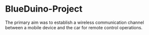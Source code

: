 # BlueDuino-Project
The primary aim was to establish a wireless communication channel between a mobile device and the car for remote control operations.
